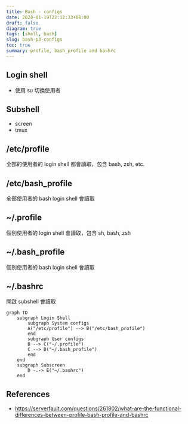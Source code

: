 ```yaml
---
title: Bash - configs
date: 2020-01-19T22:12:33+08:00
draft: false
diagram: true
tags: [shell, bash]
slug: bash-p3-configs
toc: true
summary: profile, bash_profile and bashrc
---
```


## Login shell

- 使用 su 切換使用者

## Subshell

- screen
- tmux

## /etc/profile

全部的使用者的 login shell 都會讀取，包含 bash, zsh, etc.

## /etc/bash_profile

全部使用者的 bash login shell 會讀取

<!-- markdownlint-disable MD033 -->

<h2> ~/.profile </h2>  
<!-- markdownlint-enable MD033 -->

個別使用者的 login shell 會讀取，包含 sh, bash, zsh

## ~/.bash_profile

個別使用者的 bash login shell 會讀取

## ~/.bashrc

開啟 subshell 會讀取

```mermaid
graph TD
    subgraph Login Shell
        subgraph System configs
        A("/etc/profile") --> B("/etc/bash_profile")
        end
        subgraph User configs
        B --> C("~/.profile")
        C --> D("~/.bash_profile")
        end
    end
    subgraph Subscreen
        D -.-> E("~/.bashrc")
    end
```

## References

- <https://serverfault.com/questions/261802/what-are-the-functional-differences-between-profile-bash-profile-and-bashrc>
